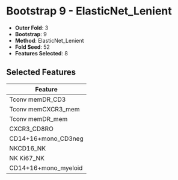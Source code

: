 # Bootstrap 9 - ElasticNet_Lenient

- **Outer Fold**: 3
- **Bootstrap**: 9
- **Method**: ElasticNet_Lenient
- **Fold Seed**: 52
- **Features Selected**: 8

## Selected Features

| Feature |
|---------|
| Tconv memDR_CD3 |
| Tconv memCXCR3_mem |
| Tconv memDR_mem |
| CXCR3_CD8RO |
| CD14+16+mono_CD3neg |
| NKCD16_NK |
| NK Ki67_NK |
| CD14+16+mono_myeloid |
